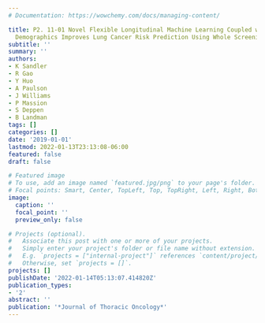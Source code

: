 ```yaml
---
# Documentation: https://wowchemy.com/docs/managing-content/

title: P2. 11-01 Novel Flexible Longitudinal Machine Learning Coupled with Patient
  Demographics Improves Lung Cancer Risk Prediction Using Whole Screening CTs
subtitle: ''
summary: ''
authors:
- K Sandler
- R Gao
- Y Huo
- A Paulson
- J Williams
- P Massion
- S Deppen
- B Landman
tags: []
categories: []
date: '2019-01-01'
lastmod: 2022-01-13T23:13:08-06:00
featured: false
draft: false

# Featured image
# To use, add an image named `featured.jpg/png` to your page's folder.
# Focal points: Smart, Center, TopLeft, Top, TopRight, Left, Right, BottomLeft, Bottom, BottomRight.
image:
  caption: ''
  focal_point: ''
  preview_only: false

# Projects (optional).
#   Associate this post with one or more of your projects.
#   Simply enter your project's folder or file name without extension.
#   E.g. `projects = ["internal-project"]` references `content/project/deep-learning/index.md`.
#   Otherwise, set `projects = []`.
projects: []
publishDate: '2022-01-14T05:13:07.414820Z'
publication_types:
- '2'
abstract: ''
publication: '*Journal of Thoracic Oncology*'
---
```

